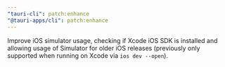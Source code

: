 ```yaml
---
"tauri-cli": patch:enhance
"@tauri-apps/cli": patch:enhance
---
```


Improve iOS simulator usage, checking if Xcode iOS SDK is installed and allowing usage of Simulator for older iOS releases (previously only supported when running on Xcode via `ios dev --open`).
